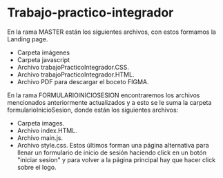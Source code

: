 # Trabajo-practico-integrador

En la rama MASTER están los siguientes archivos, con estos formamos la Landing page.
- Carpeta imágenes
- Carpeta javascript
- Archivo trabajoPracticoIntegrador.CSS.
- Archivo trabajoPracticoIntegrador.HTML.
- Archivo PDF para descargar el boceto FIGMA.

En la rama FORMULARIOINICIOSESION encontraremos los archivos mencionados anteriormente actualizados y a esto se le suma la carpeta formularioInicioSesion, donde están los siguientes archivos:
- Carpeta images.
- Archivo index.HTML.
- Archivo main.js.
- Archivo style.css.
Estos últimos forman una página alternativa para llenar un formulario de inicio de sesión haciendo click en un botón "iniciar sesion" y para volver a la página principal hay que hacer click sobre el logo.
